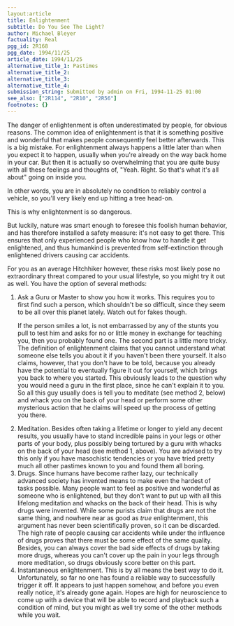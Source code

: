 ```yaml
---
layout:article
title: Enlightenment
subtitle: Do You See The Light?
author: Michael Bleyer
factuality: Real
pgg_id: 2R168
pgg_date: 1994/11/25
article_date: 1994/11/25
alternative_title_1: Pastimes
alternative_title_2: 
alternative_title_3: 
alternative_title_4: 
submission_string: Submitted by admin on Fri, 1994-11-25 01:00
see_also: ["2R114", "2R10", "2R56"]
footnotes: {}
---
```

<div>
<p>The danger of enlightenment is often underestimated by people, for obvious reasons. The common idea of enlightenment is that it is something positive and wonderful that makes people consequently feel better afterwards. This is a big mistake. For enlightenment always happens a little later than when you expect it to happen, usually when you're already on the way back home in your car. But then it is actually so overwhelming that you are quite busy with all these feelings and thoughts of, "Yeah. Right. So that's what it's all about" going on inside you.</p>
<p>In other words, you are in absolutely no condition to reliably control a vehicle, so you'll very likely end up hitting a tree head-on.</p>
<p>This is why enlightenment is so dangerous.</p>
<p>But luckily, nature was smart enough to foresee this foolish human behavior, and has therefore installed a safety measure: it's not easy to get there. This ensures that only experienced people who know how to handle it get enlightened, and thus humankind is prevented from self-extinction through enlightened drivers causing car accidents.</p>
<p>For you as an average Hitchhiker however, these risks most likely pose no extraordinary threat compared to your usual lifestyle, so you might try it out as well. You have the option of several methods:</p>
<ol>
<li value="1">Ask a Guru or Master to show you how it works. This requires you to first find such a person, which shouldn't be so difficult, since they seem to be all over this planet lately. Watch out for fakes though.
<p>If the person smiles a lot, is not embarrassed by any of the stunts you pull to test him and asks for no or little money in exchange for teaching you, then you probably found one. The second part is a little more tricky. The definition of enlightenment claims that you cannot understand what someone else tells you about it if you haven't been there yourself. It also claims, however, that you don't have to be told, because you already have the potential to eventually figure it out for yourself, which brings you back to where you started. This obviously leads to the question why you would need a guru in the first place, since he can't explain it to you. So all this guy usually does is tell you to meditate (see method 2, below) and whack you on the back of your head or perform some other mysterious action that he claims will speed up the process of getting you there.</p>
</li>
<li value="2">Meditation. Besides often taking a lifetime or longer to yield any decent results, you usually have to stand incredible pains in your legs or other parts of your body, plus possibly being tortured by a guru with whacks on the back of your head (see method 1, above). You are advised to try this only if you have masochistic tendencies or you have tried pretty much all other pastimes known to you and found them all boring.</li>
<li value="3">Drugs. Since humans have become rather lazy, our technically advanced society has invented means to make even the hardest of tasks possible. Many people want to feel as positive and wonderful as someone who is enlightened, but they don't want to put up with all this lifelong meditation and whacks on the back of their head. This is why drugs were invented. While some purists claim that drugs are not the same thing, and nowhere near as good as <em>true</em> enlightenment, this argument has never been scientifically proven, so it can be discarded. The high rate of people causing car accidents while under the influence of drugs proves that there must be some effect of the same quality. Besides, you can always cover the bad side effects of drugs by taking more drugs, whereas you can't cover up the pain in your legs through more meditation, so drugs obviously score better on this part.</li>
<li value="4">Instantaneous enlightenment. This is by all means the best way to do it. Unfortunately, so far no one has found a reliable way to successfully trigger it off. It appears to just happen somehow, and before you even really notice, it's already gone again. Hopes are high for neuroscience to come up with a device that will be able to record and playback such a condition of mind, but you might as well try some of the other methods while you wait.</li>
</ol>
</div>
